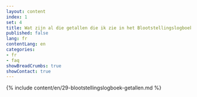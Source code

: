 ```yaml
---
layout: content
index: 1
set: 4
title: Wat zijn al die getallen die ik zie in het Blootstellingslogboek op mijn telefoon? 
published: false
lang: fr
contentLang: en
categories:
- fr
- faq
showBreadCrumbs: true
showContact: true
---
```

{% include content/en/29-blootstellingslogboek-getallen.md %}
